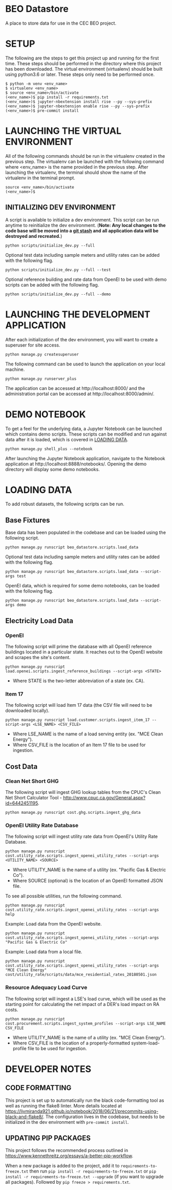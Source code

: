 # BEO Datastore

A place to store data for use in the CEC BEO project.

# SETUP

The following are the steps to get this project up and running for the first time. These steps should be performed in the directory where this project has been downloaded. The virtual environment (virtualenv) should be built using python3.6 or later. These steps only need to be performed once.

```
$ python -m venv <env_name>
$ virtualenv <env_name>
$ source <env_name>/bin/activate
(<env_name>)$ pip install -r requirements.txt
(<env_name>)$ jupyter-nbextension install rise --py --sys-prefix
(<env_name>)$ jupyter-nbextension enable rise --py --sys-prefix
(<env_name>)$ pre-commit install
```

# LAUNCHING THE VIRTUAL ENVIRONMENT

All of the following commands should be run in the virtualenv created in the previous step. The virtualenv can be launched with the following command where <env_name> is the name provided in the previous step. After launching the virtualenv, the terminal should show the name of the virtualenv in the terminal prompt.

```
source <env_name>/bin/activate
(<env_name>)$
```

## INITIALIZING DEV ENVIRONMENT

A script is available to initialize a dev environment. This script can be run anytime to reinitialize the dev environment. (__Note: Any local changes to the code base will be moved into a [git stash](https://git-scm.com/docs/git-stash) and all application data will be destroyed and recreated.__)

```
python scripts/initialize_dev.py --full
```

Optional test data including sample meters and utility rates can be added with the following flag.

```
python scripts/initialize_dev.py --full --test
```

Optional reference building and rate data from OpenEI to be used with demo scripts can be added with the following flag.

```
python scripts/initialize_dev.py --full --demo
```

# LAUNCHING THE DEVELOPMENT APPLICATION

After each initialization of the dev environment, you will want to create a superuser for site access.

```
python manage.py createsuperuser
```

The following command can be used to launch the application on your local machine.

```
python manage.py runserver_plus
```

The application can be accessed at http://localhost:8000/ and the administration portal can be accessed at http://localhost:8000/admin/.

# DEMO NOTEBOOK

To get a feel for the underlying data, a Jupyter Notebook can be launched which contains demo scripts. These scripts can be modified and run against data after it is loaded, which is covered in [LOADING DATA](#loading-data).

```
python manage.py shell_plus --notebook
```

After launching the Jupyter Notebook application, navigate to the Notebook application at http://localhost:8888/notebooks/. Opening the demo directory will display some demo notebooks.

# LOADING DATA

To add robust datasets, the following scripts can be run.

## Base Fixtures

Base data has been populated in the codebase and can be loaded using the following script.

```
python manage.py runscript beo_datastore.scripts.load_data
```

Optional test data including sample meters and utility rates can be added with the following flag.

```
python manage.py runscript beo_datastore.scripts.load_data --script-args test
```

OpenEI data, which is required for some demo notebooks, can be loaded with the following flag.

```
python manage.py runscript beo_datastore.scripts.load_data --script-args demo
```

## Electricity Load Data

### OpenEI

The following script will prime the database with all OpenEI reference buildings located in a particular state. It reaches out to the OpenEI website and scrapes the site's content.

```
python manage.py runscript load.openei.scripts.ingest_reference_buildings --script-args <STATE>
```

* Where STATE is the two-letter abbreviation of a state (ex. CA).

### Item 17

The following script will load Item 17 data (the CSV file will need to be downloaded locally).

```
python manage.py runscript load.customer.scripts.ingest_item_17 --script-args <LSE_NAME> <CSV_FILE>
```

* Where LSE_NAME is the name of a load serving entity (ex. "MCE Clean Energy").
* Where CSV_FILE is the location of an Item 17 file to be used for ingestion.

## Cost Data

### Clean Net Short GHG

The following script will ingest GHG lookup tables from the CPUC's Clean Net Short Calculator Tool - http://www.cpuc.ca.gov/General.aspx?id=6442451195.

```
python manage.py runscript cost.ghg.scripts.ingest_ghg_data
```

### OpenEI Utility Rate Database

The following script will ingest utility rate data from OpenEI's Utility Rate Database.

```
python manage.py runscript cost.utility_rate.scripts.ingest_openei_utility_rates --script-args <UTILITY_NAME> <SOURCE>
```

* Where UTILITY_NAME is the name of a utility (ex. "Pacific Gas & Electric Co").
* Where SOURCE (optional) is the location of an OpenEI formatted JSON file.

To see all possible utilities, run the following command.

```
python manage.py runscript cost.utility_rate.scripts.ingest_openei_utility_rates --script-args help
```

Example: Load data from the OpenEI website.

```
python manage.py runscript cost.utility_rate.scripts.ingest_openei_utility_rates --script-args "Pacific Gas & Electric Co"
```

Example: Load data from a local file.

```
python manage.py runscript cost.utility_rate.scripts.ingest_openei_utility_rates --script-args "MCE Clean Energy" cost/utility_rate/scripts/data/mce_residential_rates_20180501.json
```

### Resource Adequacy Load Curve

The following script will ingest a LSE's load curve, which will be used as the starting point for calculating the net impact of a DER's load impact on RA costs.

```
python manage.py runscript cost.procurement.scripts.ingest_system_profiles --script-args LSE_NAME CSV_FILE
```

* Where UTILITY_NAME is the name of a utility (ex. "MCE Clean Energy").
* Where CSV_FILE is the location of a properly-formatted system-load-profile file to be used for ingestion.

# DEVELOPER NOTES

## CODE FORMATTING

This project is set up to automatically run the black code-formatting tool as well as running the flake8 linter. More details located at https://ljvmiranda921.github.io/notebook/2018/06/21/precommits-using-black-and-flake8/. The configuration lives in the codebase, but needs to be initialized in the dev environment with `pre-commit install`.

## UPDATING PIP PACKAGES

This project follows the recommended process outlined in https://www.kennethreitz.org/essays/a-better-pip-workflow.

When a new package is added to the project, add it to `requirements-to-freeze.txt` then run `pip install -r requirements-to-freeze.txt` or `pip install -r requirements-to-freeze.txt --upgrade` (if you want to upgrade all packages). Followed by `pip freeze > requirements.txt`.
